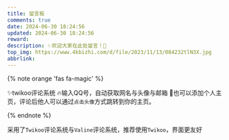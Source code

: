 ```yaml
---
title: 留言板
comments: true
date: 2024-06-30 18:24:56
updated: 2024-06-30 18:24:56
reward: 
description: ✨欢迎大家在此处留言！🌈
top_img: https://www.4kbizhi.com/d/file/2023/11/13/084232tlN3X.jpg
abbrlink: 
---
```


{% note orange 'fas fa-magic' %}

✨twikoo评论系统
🔥输入QQ号，自动获取网名与头像与邮箱
🌈也可以添加个人主页，评论后他人可以通过`点击头像`方式跳转到你的主页。

{% endnote %}

采用了`Twikoo`评论系统与`Valine`评论系统，推荐使用`Twikoo`，界面更友好